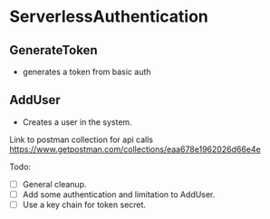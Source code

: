 # ServerlessAuthentication

## GenerateToken 
- generates a token from basic auth

## AddUser 
- Creates a user in the system. 

Link to postman collection for api calls
https://www.getpostman.com/collections/eaa678e1962026d66e4e


Todo: 

- [ ] General cleanup.
- [ ] Add some authentication and limitation to AddUser.
- [ ] Use a key chain for token secret.
